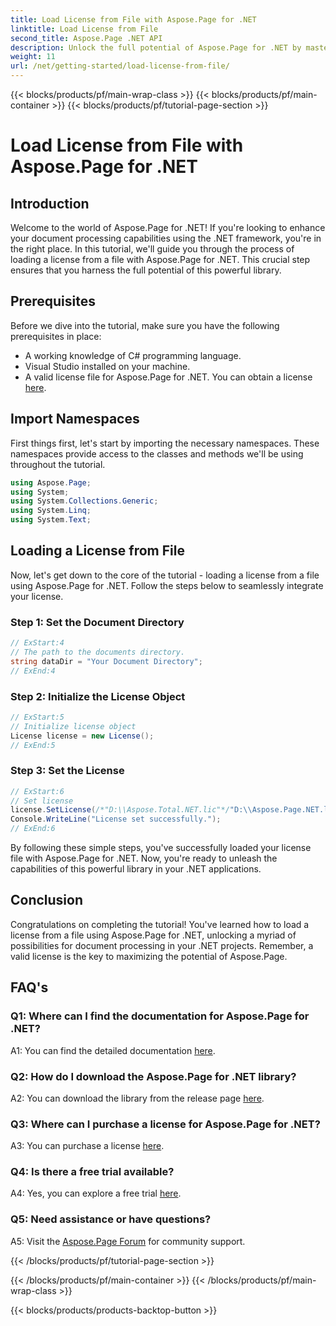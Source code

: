 ```yaml
---
title: Load License from File with Aspose.Page for .NET
linktitle: Load License from File
second_title: Aspose.Page .NET API
description: Unlock the full potential of Aspose.Page for .NET by mastering the art of loading licenses from files. Elevate your document processing capabilities seamlessly.
weight: 11
url: /net/getting-started/load-license-from-file/
---
```


{{< blocks/products/pf/main-wrap-class >}}
{{< blocks/products/pf/main-container >}}
{{< blocks/products/pf/tutorial-page-section >}}

# Load License from File with Aspose.Page for .NET

## Introduction

Welcome to the world of Aspose.Page for .NET! If you're looking to enhance your document processing capabilities using the .NET framework, you're in the right place. In this tutorial, we'll guide you through the process of loading a license from a file with Aspose.Page for .NET. This crucial step ensures that you harness the full potential of this powerful library.

## Prerequisites

Before we dive into the tutorial, make sure you have the following prerequisites in place:

- A working knowledge of C# programming language.
- Visual Studio installed on your machine.
- A valid license file for Aspose.Page for .NET. You can obtain a license [here](https://purchase.aspose.com/buy).

## Import Namespaces

First things first, let's start by importing the necessary namespaces. These namespaces provide access to the classes and methods we'll be using throughout the tutorial.

```csharp
using Aspose.Page;
using System;
using System.Collections.Generic;
using System.Linq;
using System.Text;
```

## Loading a License from File

Now, let's get down to the core of the tutorial - loading a license from a file using Aspose.Page for .NET. Follow the steps below to seamlessly integrate your license.

### Step 1: Set the Document Directory

```csharp
// ExStart:4
// The path to the documents directory.
string dataDir = "Your Document Directory";
// ExEnd:4
```

### Step 2: Initialize the License Object

```csharp
// ExStart:5
// Initialize license object
License license = new License();
// ExEnd:5
```

### Step 3: Set the License

```csharp
// ExStart:6
// Set license
license.SetLicense(/*"D:\\Aspose.Total.NET.lic"*/"D:\\Aspose.Page.NET.lic");
Console.WriteLine("License set successfully.");
// ExEnd:6
```

By following these simple steps, you've successfully loaded your license file with Aspose.Page for .NET. Now, you're ready to unleash the capabilities of this powerful library in your .NET applications.

## Conclusion

Congratulations on completing the tutorial! You've learned how to load a license from a file using Aspose.Page for .NET, unlocking a myriad of possibilities for document processing in your .NET projects. Remember, a valid license is the key to maximizing the potential of Aspose.Page.


## FAQ's

### Q1: Where can I find the documentation for Aspose.Page for .NET?

A1: You can find the detailed documentation [here](https://reference.aspose.com/page/net/).

### Q2: How do I download the Aspose.Page for .NET library?

A2: You can download the library from the release page [here](https://releases.aspose.com/page/net/).

### Q3: Where can I purchase a license for Aspose.Page for .NET?

A3: You can purchase a license [here](https://purchase.aspose.com/buy).

### Q4: Is there a free trial available?

A4: Yes, you can explore a free trial [here](https://releases.aspose.com/).

### Q5: Need assistance or have questions? 

A5: Visit the [Aspose.Page Forum](https://forum.aspose.com/c/page/39) for community support.

{{< /blocks/products/pf/tutorial-page-section >}}

{{< /blocks/products/pf/main-container >}}
{{< /blocks/products/pf/main-wrap-class >}}

{{< blocks/products/products-backtop-button >}}
